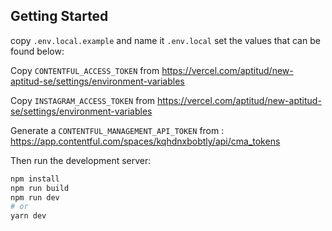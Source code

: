 ## Getting Started

copy `.env.local.example` and name it `.env.local`
set the values that can be found below:

Copy `CONTENTFUL_ACCESS_TOKEN` from  <https://vercel.com/aptitud/new-aptitud-se/settings/environment-variables>

Copy `INSTAGRAM_ACCESS_TOKEN` from  <https://vercel.com/aptitud/new-aptitud-se/settings/environment-variables>

Generate a `CONTENTFUL_MANAGEMENT_API_TOKEN` from : <https://app.contentful.com/spaces/kqhdnxbobtly/api/cma_tokens>

Then run the development server:

```bash
npm install
npm run build
npm run dev
# or
yarn dev
```
